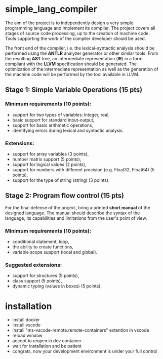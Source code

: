 # simple_lang_compiler

The aim of the project is to independently design a very simple programming language and implement its compiler. The project covers all stages of source code processing, up to the creation of machine code. Tools supporting the work of the compiler developer should be used.

The front end of the compiler, i.e. the lexical-syntactic analysis should be performed using the **ANTLR** analyzer generator or other similar tools. From the resulting **AST** tree, an intermediate representation (**IR**) in a form compliant with the **LLVM** specification should be generated. The optimization of the intermediate representation as well as the generation of the machine code will be performed by the tool available in LLVM.

## Stage 1: Simple Variable Operations (15 pts)
### Minimum requirements (10 points):
- support for two types of variables: integer, real,
- basic support for standard input-output,
- support for basic arithmetic operations,
- identifying errors during lexical and syntactic analysis.
### Extensions:
- support for array variables (3 points),
- number matrix support (5 points),
- support for logical values (2 points),
- support for numbers with different precision (e.g. Float32, Float64) (5 points),
- support for the type of string (string) (3 points).

## Stage 2: Program flow control (15 pts)
For the final defense of the project, bring a printed **short manual** of the designed language. The manual should describe the syntax of the language, its capabilities and limitations from the user's point of view.
### Minimum requirements (10 points):
- conditional statement, loop,
- the ability to create functions,
- variable scope support (local and global).
### Suggested extensions:
- support for structures (5 points),
- class support (5 points),
- dynamic typing (values in boxes) (5 points).

# installation
- install docker
- install vscode
- install "ms-vscode-remote.remote-containers" extention in vscode
- reload window
- accept to reopen in dev container
- wait for installation and be patient
- congrats, now your development environment is under your full control